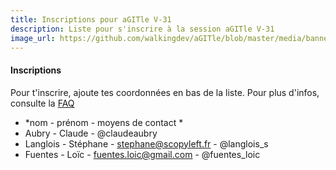 ```yaml
---
title: Inscriptions pour aGITle V-31
description: Liste pour s'inscrire à la session aGITle V-31
image_url: https://github.com/walkingdev/aGITle/blob/master/media/banner-ecriture.png?raw=true
---
```


#### Inscriptions

Pour t'inscrire, ajoute tes coordonnées en bas de la liste.
Pour plus d'infos, consulte la [FAQ](http://walkingdev.fr/#walkingdev/aGITle/blob/master/faq.md)

* *nom - prénom - moyens de contact *
* Aubry - Claude - @claudeaubry
* Langlois - Stéphane - stephane@scopyleft.fr - @langlois_s
* Fuentes - Loïc - fuentes.loic@gmail.com - @fuentes_loic
